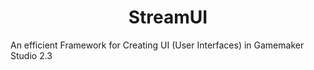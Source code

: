 <h1 align = "center">StreamUI</h1>
<p>An efficient Framework for Creating UI (User Interfaces) in Gamemaker Studio 2.3</p>
